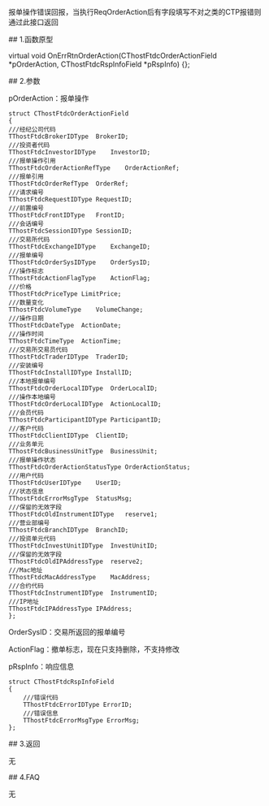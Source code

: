 <p>报单操作错误回报，当执行ReqOrderAction后有字段填写不对之类的CTP报错则通过此接口返回</p>
<span class="anchor" id="26114ae9-9378-4fd7-9cc4-cda198bb2242"></span>
## 1.函数原型
<p>virtual void OnErrRtnOrderAction(CThostFtdcOrderActionField *pOrderAction, CThostFtdcRspInfoField *pRspInfo) {};</p>
<span class="anchor" id="9271c045-4c87-496a-a23e-4277694c20c1"></span>
## 2.参数
<p>pOrderAction：报单操作</p>
<pre><code>struct CThostFtdcOrderActionField
{
///经纪公司代码
TThostFtdcBrokerIDType  BrokerID;
///投资者代码
TThostFtdcInvestorIDType    InvestorID;
///报单操作引用
TThostFtdcOrderActionRefType    OrderActionRef;
///报单引用
TThostFtdcOrderRefType  OrderRef;
///请求编号
TThostFtdcRequestIDType RequestID;
///前置编号
TThostFtdcFrontIDType   FrontID;
///会话编号
TThostFtdcSessionIDType SessionID;
///交易所代码
TThostFtdcExchangeIDType    ExchangeID;
///报单编号
TThostFtdcOrderSysIDType    OrderSysID;
///操作标志
TThostFtdcActionFlagType    ActionFlag;
///价格
TThostFtdcPriceType LimitPrice;
///数量变化
TThostFtdcVolumeType    VolumeChange;
///操作日期
TThostFtdcDateType  ActionDate;
///操作时间
TThostFtdcTimeType  ActionTime;
///交易所交易员代码
TThostFtdcTraderIDType  TraderID;
///安装编号
TThostFtdcInstallIDType InstallID;
///本地报单编号
TThostFtdcOrderLocalIDType  OrderLocalID;
///操作本地编号
TThostFtdcOrderLocalIDType  ActionLocalID;
///会员代码
TThostFtdcParticipantIDType ParticipantID;
///客户代码
TThostFtdcClientIDType  ClientID;
///业务单元
TThostFtdcBusinessUnitType  BusinessUnit;
///报单操作状态
TThostFtdcOrderActionStatusType OrderActionStatus;
///用户代码
TThostFtdcUserIDType    UserID;
///状态信息
TThostFtdcErrorMsgType  StatusMsg;
///保留的无效字段
TThostFtdcOldInstrumentIDType   reserve1;
///营业部编号
TThostFtdcBranchIDType  BranchID;
///投资单元代码
TThostFtdcInvestUnitIDType  InvestUnitID;
///保留的无效字段
TThostFtdcOldIPAddressType  reserve2;
///Mac地址
TThostFtdcMacAddressType    MacAddress;
///合约代码
TThostFtdcInstrumentIDType  InstrumentID;
///IP地址
TThostFtdcIPAddressType IPAddress;
};
</code></pre>
<p>OrderSysID：交易所返回的报单编号</p>
<p>ActionFlag：撤单标志，现在只支持删除，不支持修改</p>
<p>pRspInfo：响应信息</p>
<pre><code>struct CThostFtdcRspInfoField
{
    ///错误代码
    TThostFtdcErrorIDType ErrorID;
    ///错误信息
    TThostFtdcErrorMsgType ErrorMsg;
};
</code></pre>
<span class="anchor" id="4d2300f1-bb17-4dcc-9d69-28aa762d6adf"></span>
## 3.返回
<p>无</p>
<span class="anchor" id="90b8939c-f18a-490f-a8fc-4ebbb11546fc"></span>
## 4.FAQ
<p>无</p>
